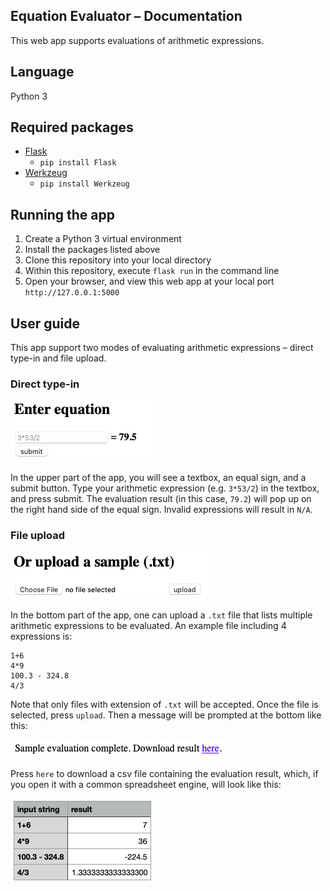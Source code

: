## Equation Evaluator – Documentation

This web app supports evaluations of arithmetic expressions.

## Language
Python 3

## Required packages
* [Flask](https://flask.palletsprojects.com/en/2.2.x/)
	* `pip install Flask`
* [Werkzeug](https://werkzeug.palletsprojects.com/en/2.2.x/)
	* `pip install Werkzeug`

## Running the app
1. Create a Python 3 virtual environment
2. Install the packages listed above
3. Clone this repository into your local directory
4. Within this repository, execute `flask run` in the command line
5. Open your browser, and view this web app at your local port `http://127.0.0.1:5000`

## User guide

This app support two modes of evaluating arithmetic expressions – direct type-in and file upload.

### Direct type-in

![](example-images/type-in.png)

In the upper part of the app, you will see a textbox, an equal sign, and a submit button. Type your arithmetic expression (e.g. `3*53/2`) in the textbox, and press submit. The evaluation result (in this case, `79.2`) will pop up on the right hand side of the equal sign. Invalid expressions will result in `N/A`.

### File upload

![](example-images/upload.png)

In the bottom part of the app, one can upload a `.txt` file that lists multiple arithmetic expressions to be evaluated. An example file including 4 expressions is:

```
1+6
4*9
100.3 - 324.8
4/3
```

Note that only files with extension of `.txt` will be accepted. Once the file is selected, press `upload`. Then a message will be prompted at the bottom like this:

![](example-images/download.png)

Press `here` to download a csv file containing the evaluation result, which, if you open it with a common spreadsheet engine, will look like this:

![](example-images/csv.png)